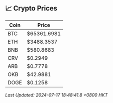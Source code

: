 ## 📈 Crypto Prices

| Coin | Price |
| ---- | ----- |
| BTC | $65361.6981 |
| ETH | $3488.3537 |
| BNB | $580.8683 |
| CRV | $0.2949 |
| ARB | $0.7778 |
| OKB | $42.9881 |
| DOGE | $0.1258 |

_Last Updated: 2024-07-17 18:48:41.8 +0800 HKT_